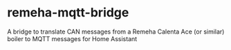 # remeha-mqtt-bridge
A bridge to translate CAN messages from a Remeha Calenta Ace (or similar) boiler to MQTT messages for Home Assistant
